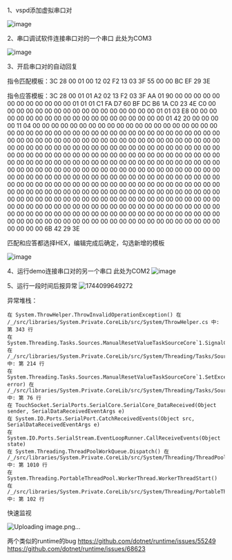 1、vspd添加虚拟串口对

![image](https://github.com/user-attachments/assets/62f757a8-8f6e-488e-9c56-bef6ceb05050)

2、串口调试软件连接串口对的一个串口 此处为COM3

![image](https://github.com/user-attachments/assets/ae72a679-d6b5-4eeb-afcb-b680ec19e96a)

3、开启串口对的自动回复

指令匹配模板：3C 28 00 01 00 12 02 F2 13 03 3F 55 00 00 BC EF 29 3E 

指令应答模板：3C 28 00 01 01 A2 02 13 F2 03 3F AA 01 90 00 00 00 00 00 00 00 00 00 00 00 00 01 01 01 C1 FA D7 60 BF DC B6 1A C0 23 4E C0 00 00 00 00 00 00 00 00 00 00 00 00 00 00 00 00 00 01 01 03 E8 00 00 00 00 00 00 00 00 00 00 00 00 00 00 00 00 00 00 00 00 01 42 20 00 00 00 00 11 04 00 00 00 00 00 00 00 00 00 00 00 00 00 00 00 00 00 00 00 00 00 00 00 00 00 00 00 00 00 00 00 00 00 00 00 00 00 00 00 00 00 00 00 00 00 00 00 00 00 00 00 00 00 00 00 00 00 00 00 00 00 00 00 00 00 00 00 00 00 00 00 00 00 00 00 00 00 00 00 00 00 00 00 00 00 00 00 00 00 00 00 00 00 00 00 00 00 00 00 00 00 00 00 00 00 00 00 00 00 00 00 00 00 00 00 00 00 00 00 00 00 00 00 00 00 00 00 00 00 00 00 00 00 00 00 00 00 00 00 00 00 00 00 00 00 00 00 00 00 00 00 00 00 00 00 00 00 00 00 00 00 00 00 00 00 00 00 00 00 00 00 00 00 00 00 00 00 00 00 00 00 00 00 00 00 00 00 00 00 00 00 00 00 00 00 00 00 00 00 00 00 00 00 00 00 00 00 00 00 00 00 00 00 00 00 00 00 00 00 00 00 00 00 00 00 00 00 00 00 00 00 00 00 00 00 00 00 00 00 00 00 00 00 00 00 00 00 00 00 00 00 00 00 00 00 00 00 00 00 00 00 00 00 00 00 00 00 00 00 00 00 00 00 00 00 00 00 00 00 00 00 00 00 00 00 00 00 00 00 00 00 00 00 00 00 00 00 00 00 00 00 00 00 00 00 00 00 00 00 00 00 00 00 00 00 00 00 00 00 00 00 00 00 6B 42 29 3E 

匹配和应答都选择HEX，编辑完成后确定，勾选新增的模板

![image](https://github.com/user-attachments/assets/e4f9651b-f12f-46cc-bc27-45b08555ec18)

4、运行demo连接串口对的另一个串口 此处为COM2
![image](https://github.com/user-attachments/assets/582839d5-60e7-4f81-9f7d-355231dcfdb3)

5、运行一段时间后报异常
![1744099649272](https://github.com/user-attachments/assets/1a76dcbf-6b8f-4613-9276-6b33b7e94800)

异常堆栈：
```
在 System.ThrowHelper.ThrowInvalidOperationException() 在 /_/src/libraries/System.Private.CoreLib/src/System/ThrowHelper.cs 中: 第 343 行
在 System.Threading.Tasks.Sources.ManualResetValueTaskSourceCore`1.SignalCompletion() 在 /_/src/libraries/System.Private.CoreLib/src/System/Threading/Tasks/Sources/ManualResetValueTaskSourceCore.cs 中: 第 214 行
在 System.Threading.Tasks.Sources.ManualResetValueTaskSourceCore`1.SetException(Exception error) 在 /_/src/libraries/System.Private.CoreLib/src/System/Threading/Tasks/Sources/ManualResetValueTaskSourceCore.cs 中: 第 76 行
在 TouchSocket.SerialPorts.SerialCore.SerialCore_DataReceived(Object sender, SerialDataReceivedEventArgs e)
在 System.IO.Ports.SerialPort.CatchReceivedEvents(Object src, SerialDataReceivedEventArgs e)
在 System.IO.Ports.SerialStream.EventLoopRunner.CallReceiveEvents(Object state)
在 System.Threading.ThreadPoolWorkQueue.Dispatch() 在 /_/src/libraries/System.Private.CoreLib/src/System/Threading/ThreadPoolWorkQueue.cs 中: 第 1010 行
在 System.Threading.PortableThreadPool.WorkerThread.WorkerThreadStart() 在 /_/src/libraries/System.Private.CoreLib/src/System/Threading/PortableThreadPool.WorkerThread.NonBrowser.cs 中: 第 102 行
```
快速监视

![Uploading image.png…]()

两个类似的runtime的bug
https://github.com/dotnet/runtime/issues/55249
https://github.com/dotnet/runtime/issues/68623
